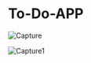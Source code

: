 # To-Do-APP

![Capture](https://github.com/Dhruvpandey08/To-Do-APP/assets/87525399/f9edfcf6-b7c0-442f-974d-cc2b2ec3fb76)

![Capture1](https://github.com/Dhruvpandey08/To-Do-APP/assets/87525399/20abecf3-9d5c-4800-b10d-916ce6eb16c0)

